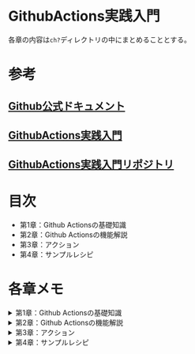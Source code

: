 # GithubActions実践入門

各章の内容は`ch?`ディレクトリの中にまとめることとする。

# 参考

## [Github公式ドキュメント](https://docs.github.com/ja/free-pro-team@latest/actions)
## [GithubActions実践入門](https://www.amazon.co.jp/GitHub-Actions-%E5%AE%9F%E8%B7%B5%E5%85%A5%E9%96%80-%E6%8A%80%E8%A1%93%E3%81%AE%E6%B3%89%E3%82%B7%E3%83%AA%E3%83%BC%E3%82%BA%EF%BC%88NextPublishing%EF%BC%89-%E5%AE%AE%E7%94%B0/dp/4844378716)
## [GithubActions実践入門リポジトリ](https://github.com/github-actions-up-and-running)


# 目次
- 第1章：Github Actionsの基礎知識
- 第2章：Github Actionsの機能解説
- 第3章：アクション
- 第4章：サンプルレシピ

# 各章メモ


<details>
<summary>第1章：Github Actionsの基礎知識</summary>


- Git:ソースコードのバージョンを管理するツール
- Github: Gitを利用した、開発者を支援するWebサービス
- Github Actions: Github組み込みのCI/CDツール

Githubにコードをpushすると、その変更に応じてビルド、テスト、デプロイと言った一連の流れを自動実行してくれる。
しかし、基本は様々なイベントにフックして、処理の自動実行をしてくれるという物なのでCI/CDに止まらない。


支払いや制限周りは公式ドキュメント参照　https://docs.github.com/ja/free-pro-team@latest/github/setting-up-and-managing-billing-and-payments-on-github/about-billing-for-github-actions


#### Hello world!
.github/workflows/hello.yml

- pushされるたびにhello worldが実行される
- commit名がワークフローの名前としてActionsページに表示される

</details>


<details>
<summary>第2章：Github Actionsの機能解説</summary>


### ワークフローとは？
ワークフローとは、ソフトウェア開発における何かしらの処理を自動実行する物。
- 構成要素:
    - ジョブ（タスク）：ある程度まとまった処理のこと（前処理、学習、テストなど）
    - ステップ：ジョブの中の処理のこと(API呼び出し、コマンド実行など)
    - アクション：公開・共有されている処理のこと
- ワークフロー例:
    - pushをトリガーにビルド、テスト（テスト結果をslack通知）、デプロイまで行う
    - ストレージに新たなデータの格納を検知、前処理、学習、学習結果の保存まで行う
    - 毎朝6時にあるブログサイトの新着でキーワードに引っかかったものをslack通知する
- 用語メモ
    - ビルド：実行可能ファイルや配布パッケージを作成する処理や操作のこと[[e-words](http://e-words.jp/w/%E3%83%93%E3%83%AB%E3%83%89.html#:~:text=%E3%83%93%E3%83%AB%E3%83%89%E3%81%A8%E3%81%AF%E3%80%81%E7%B5%84%E3%81%BF%E7%AB%8B%E3%81%A6%E3%82%8B%E3%80%81%E5%BB%BA%E3%81%A6%E3%82%8B,%E3%82%92%E6%8C%87%E3%81%99%E5%A0%B4%E5%90%88%E3%82%82%E3%81%82%E3%82%8B%E3%80%82)]
    - デプロイ：実行可能ファイルなどを運用環境に配置・展開して実用に供すること[[e-words](http://e-words.jp/w/%E3%83%87%E3%83%97%E3%83%AD%E3%82%A4.html)]

### ワークフローの保存場所は？
- リポジトリのルートにある`.github/workflows`直下にワークフローは保存される。
- ファイル形式は`yml`か`yaml`
- 名前は自由だが、役割の分かるように命名した方が良い。（workflows以下にディレクトリ分割が可能かは不明）

### ワークフローが実行される仮想環境は？

使用できる仮想環境は以下の二つ
- Github提供のVM(仮想マシン)環境
- ユーザー定義の環境

Githubが提供するVm環境はジョブの実行ごとに毎回用意される。そのため、ジョブ内であれば情報のやりとりは容易だが、ジョブ間で情報のやりとりを行う場合は後述するアーティファクトを使う必要がある。

以下に提供されるOSについて簡単に記載。
- Linux, Windows: Azure Standard_DS2_v2相当
    - Windows Server 2019
    - Ubuntu 20.04、Ubuntu 18.04、Ubuntu 16.04
- macOS: MacStudium(https://www.macstadium.com/)
    - macOS Catalina 10.15
管理者権限を必要とする操作も基本的に実行可能。詳細は公式doc(https://docs.github.com/en/free-pro-team@latest/actions/reference/specifications-for-github-hosted-runners)


また、Ubuntu 18.04で[既にインストールされているソフトウェア](https://github.com/actions/virtual-environments/blob/main/images/linux/Ubuntu1804-README.md)を見てみる。各項目一部抜粋である。

- 言語
    - Python: 
    - Node 12.18.4
    - Python 2.7.17
    - Python3 3.6.9
    - Ruby 2.5.1p57
    - Swift 5.3
    - Julia 1.5.1

- パッケージマネージャー
    - Homebrew 2.5.1
    - Gem 3.1.4
    - Miniconda 4.8.3
    - Npm 6.14.8
    - Yarn
    - Pip 9.0.1
    - Pip3 9.0.1

....と続く。

### ワークフロー設定ファイルの構文は？
大雑把に整理すると、以下のように書く。

```
name: ワークフロー名
on: トリガーイベント

jobs:
    ジョブ名(パイプケース):
        name: ジョブ名(先頭大文字 単語間空白)
        runs-on: VM環境
        steps:
            - name: ステップ名
              uses: アクション名
              .
              .
              .
              .
```

メモ
- `.github/workflows/???.yml`の変更プルリクエストを作成すると自動判定してくれる

- on
    - トリガーイベントは複数指定可能
- env
    - 環境変数の設定はワークフローのトップレベルで行える
    - 環境変数名をキー、バリューが値 ex) DEBUG: true
    - jobs直下で定義することでそのjobs配下でのみ使用可能な環境変数を設定可能
    - stepsについても同様
    - 非推奨：`GITHUB_`で始まる環境変数名の使用（予約語の可能性が高い）
    - 推奨： ディレクトリなどのパスを環境変数にする場合、末尾に`_PATH`をつける
- jobs
    - job_id
        - jobs直下のジョブ名はjob_idであり、重複不可。先頭に使えるのはアルファベットor_であり、使える文字列はアルファベット・数字・-・_の四種類
        - job_id以下で定義されるstepsが実際に実行される。stepsは異なるプロセスで実行されるため、変更が後のstepsには反映されない
    - steps
        - uses
            - 予め用意されているアクションの実行を定義する
            - アクションの定義ではパブリックリポジトリを指定する（コミット、タグ、ブランチで指定可能）
            - おすすめはコミットSHAでの指定。後方互換性を壊さずに済むが、可読性の面で補強が必要（コメントするとか）
        - with
            - アクションのパラメータを定義する
        - entrypoint
            - Dockerコンテナアクションを実行できる
        - args
            - Dockerに渡す引数を定義する
        - run
            - コマンドラインの実行を定義する
            - パイプ|をつけることで複数行定義可能
    - shell
        - shellを指定可能
        - bash、pwsh、pythonは全てのOSで実行可能
        - shはLinux・macOSで、cmd・powershellはwindows環境で使用可能
    - timeout-minutes
        - job_id直下またはsteps直下で定義可能
        - タイムアウトのデフォルトは360minutes
    - counter-on-error
        - そのジョブ、ステップが失敗してもワークフローを継続するかを定める
        - job_id直下またはsteps直下で定義可能
        - デフォルトでfalse（trueにすると失敗してもワークフロー継続）


#### 秘密情報の取り扱い
- 外部サービスにアクセスするための認証情報などをワークフロー内部で使いたい場合、Settings -> Secretsに秘密情報を登録する。
- 最大100個登録可能で、秘密情報の名前にはアルファベットと_しか使えない。
- ログに表示される場合、自動でマスクされる仕組みにはなっているが極力自前でログに出力されないようコードを書いた方が良い
- JSONのような構造化データを秘密情報に登録した場合、上記のマスク機能が正常に働かない恐れがある
- 秘密情報は最大64KBまでしか保存できない
- ワークフロー内で秘密情報にアクセスする際は`secrets.(env_name)`


`GITHUB_TOKEN`：Github Appのアクセストークンと同様にリポジトリの権限が与えられているので、REST_APIの認証情報として使う。

権限の詳細についてはこちら(https://docs.github.com/en/free-pro-team@latest/rest/reference/permissions-required-for-github-apps)

#### イベントフィルタ

`.github/workflows/???.yml`の冒頭にある`on`にはイベントトリガーを指定するが、これに条件付けすることでフィルタリングが可能である。
条件づけの方法はいくつかある。

- ブランチ・タグ
    - push・pull_requestイベントでは特定のブランチ・タグで条件づけ可能
    - ブランチ・タグのどちらかしか指定しない場合、指定されていないイベントは全て除外される
    - 正規表現でブランチ・タグの指定ができる(例：release/で始まるブランチを指定)


- ファイルパス
    - パスが指定されている場合、ファイルに変更がない場合にはワークフローは実行されない


- 特定のアクティビティ（issue_comment -> created, edited, deleted）
    - 上記三種類の内一つを指定するなどができる

#### ジョブ間の依存関係
通常、jobsで定義したジョブは並列実行される。しかし、ジョブ1とあとにジョブ2を実行したいという場合がある。この場合、job_id下で`needs`を指定すれば、依存元を定義できる.

#### ジョブ間のアウトプットの受け渡し
`needs`でジョブ間の依存関係を定義すると、アウトプットの受け渡しもしたくなる。
この場合はjob_id下で`outputs`を定義する。`outputs`はsteps終了時に評価される。


#### マトリクスビルド
ワークフローの実行を特定のパラメータの組み合わせで繰り返し実行したい場合がある。例えば、OSとプログラミング言語のバージョンの組み合わせとか。その場合、jobs下で`strategy`を定義する。

例:osとnodeバージョンの組み合わせ
```
unit-test:
    name: Unit Test
    strategy:
        matrix:
          os: [ubuntu-latest, windows-latest, macos-latest]
          node: [10,12]
    runs-on: ${{ matrix.os }}
```

また、`strategy.matrix.include`を用いると、特定の組み合わせの時のみ新しい変数の追加・存在しない新しい組み合わせの追加が可能。
逆に`strategy.matrix.exclude`は特定の組み合わせを実行しないようにできる。

#### スケジュール実行

依存ライブラリの脆弱性チェックなどを定期的に行いたい場合、スケジュール実行が可能。
しかし、スケジュール実行はデフォルトブランチの最新コミットでのみ設定されることに注意。
スケジュール設定はcronで行う。

#### コンテキスト
ワークフローに与えられる実行時の情報をコンテキストという。jobuやstepsなどをさす。
詳しくは[こちら](https://docs.github.com/ja/free-pro-team@latest/actions/reference/context-and-expression-syntax-for-github-actions)

#### ジョブのコンテナ内実行
ワークフロー内のジョブはVM環境上で実行してきたが、ジョブをコンテナ内で実行することが可能。

詳しくは[こちら](https://docs.github.com/ja/free-pro-team@latest/actions/creating-actions/creating-a-docker-container-action)
```
jobs:
    unit0test:
        runs-on: ubuntu-latest
        container:
            image: node:12.14.1-streatch
            env:
                NODE_ENV: development
            ports:
                - 8080
            options: --cpus 1
        steps:
            .....
```


例えば、ワークフローの実行中に何かしらのサービスを立ち上げたい場合に使用する。例としてDBを立ち上げておいて、それを参照するなどである。コレをサービスコンテナと良いjobs直下で`services`を定義する。


### キャッシュ
CI/CDではリポジトリの依存するパッケージのダウンロードが理由でビルド時間が長くなることがある。コレは実行ごとにクリーンな環境を構築するため、ダウンロードファイルが持ち越されないことが理由である。

そこでCI/CDが用意するキャッシュ機能を用いて、ダウンロードパッケージの使い回すことでクリーンな環境を用意しつつダウンロードの重複を回避することが一般的である。コレはGithubActionsでも使用可能である。

### アーティファクト
CI/CDではビルド中に生成したファイルをビルド後に利用したい場合がある。例えば、アーカイブなどの成果物やログやテスト結果などである。アーティファクトという機能はコレら成果物を保存しておくための機能である。

アーティファクトを保存する際には`actions/upload-artifact`を使う。これは公式で提供されているアクションである。

```
- name: Upload test coverage
  uses: actions/upload-artifact@v2
  with:
    name: test-coverage-${{ matrix.os }}-${{ matrix.node }}
    path: coverage
```

`download-artifact`もある。一つ前のjobでuploadされたアーティファクトを以降のjobでdownloadすることがこれで可能になる。しかし、ワークフローをまたいでは実行できない。
また、保存期間は90日である。

### ログによるコマンド実行
ワークフロー実行中echoなどでログに特定のフォーマットの文字列を出力することで以下のことが可能。

- 環境変数の設定
- アウトプットの設定
- PATHの追加
- debug, warning, errorメッセージの追加
- ログのマスク
- コマンド実行の停止・再開

コマンド実行の雛形
```
$ echo "::<COMMAND> <PARAM1>=<VALUE1>, <PARAM2>=<VALUE2>::<COMMAND VALUE>"
```

例えば、環境変数の設定の場合
```
$ echo "::set-env name=TZ::Asia/Tokyo"
# echo "::<set-env> <name>=<TZ>::<Asia/Tokyo>"
```
これによりTZというパラメータにAsia/Tokyoが設定される。

以下に実行できるコマンドについて大雑把に整理する。

- 環境変数の設定:set-env
    - 設定したstepの次のstepからアクセス可能
- アウトプットの設定：set-output
- PATHの追加：add-path
    - 設定したstepの次のstepからアクセス可能
- デバッグメッセージの出力
    - debug  `$ echo "::debug::Debug Message"`
    - warning  `$ echo "::warning::Warning Message"`
    - error  `$ echo "::error::Error Message"`
    - 静的解析ツールでファイルに対しての警告メッセージをpull requestに仕込める
- ログのマスク：add-mask
    - `$echo "::add-mask::password"`
    - passwordで設定した値がログ上でマスクされる
- コマンド実行の停止・再開:stop-commands
    - `$echo "::stop-commands::stop"`
    - これまで紹介したコマンドを文字列として出力する
    - このコマンド実行後のログからコマンド処理がされなくなる

### ワークフローのデバック
秘密情報でACTIONS_STEP_DEBUG=trueを設定するとデバッグ情報が出力される 


### 権限
read権限があれば以下のことが可能
- Actionsタブの閲覧
- forkしてプルリクエストイベントでワークフローの実行

以下のことはできない
- 秘密情報のアクセス、閲覧

### 通知
settings-> Nortificationsから設定可能。


### ランナーのセルフホスティング

通常のワークフローではGithubの提供するVM環境で実行される。しかし、セルフホストランナーを使うことで、カスタムしたVM環境でワークフローを実行できる。
つまりは次のようなケースで使うことがある。

- CPUやメモリを激しく消費するジョブを実行したい
- プライベートネットワーク内でジョブを実行したい
- Githubが提供していないOS上でジョブを実行したい

詳しくは[こちら](https://docs.github.com/ja/free-pro-team@latest/actions/hosting-your-own-runners/about-self-hosted-runners)

Githubの提供する環境とセルフホストランナーの違いはいくつかある

- Github提供
    - 環境の自動更新
    - 運用コストがかからない
    - ジョブ実行ごとにクリーンになる
    - プライベートリポジトリだと料金がかかる
- セルフホストランナー
    - 既存のマシンやクラウドサービスのリソースを使える
    - 環境をカスタマイズ（ハードウェア、OS、セキュリティ、ソフトウェア）
    - ジョブ実行間で環境持ち越し
    - プライベートリポジトリでも無料
    - 運用コストがかかる


### REST API
REST APIを使うと以下のことが可能。

- アーティファクトの取得、削除
- 秘密情報の設定、削除
- セルフホストランナーのステータス取得
- etc

詳しくは[こちら](https://docs.github.com/en/free-pro-team@latest/rest/reference/actions)


</details>


<details>
<summary>第3章：アクション</summary>

### アクションとは？
GithubActionsの用語で、アクションという単位で実行可能なタスクを作成できる。
アクションには現状二種類存在する。

- javascript：Linux, Windows, macOSで利用可能
- Docker: Linuxで利用可能

公開するアクションの管理には専用のリポジトリを作成することが推奨されている。
非公開のアクションの管理にはそのアクションを利用するリポジトリの`.github/actions`に保存することが推奨されている。

またアクションの制御として使用できるアクションの制限が行える。利用するアクションをorganization内に限定する場合、公式のcheckout等も使えなくなるため、その場合にはforkしておく必要がある。

### README.mdについて
公開するアクションを保存するリポジトリのREADME.mdには次の情報を含めることが推奨されている。

- アクションが何をするかの詳細な説明
- inputsとoutputsについての説明
- アクションが使用する秘密情報・環境変数の説明
- アクションのワークフロー内での使用例

### 公式テンプレート

Githubが提供するアクション作成のテンプレートがある。

- actions/javascriptaction https://github.com/actions/javascript-action
- actions/typescript-action https://github.com/actions/typescript-action
- actions/container-action https://github.com/actions/container-action

</details>

<details>
<summary>第4章：サンプルレシピ</summary>
 
 サンプルレシピの実装例については[こちら](https://github.com/github-actions-up-and-running)
 
- ジョブ失敗時にSlack通知
- ワークフロー実行環境にSSHしてデバッグ
- DockerイメージをGithubパッケージで公開
- reviewdogでLintの結果をプルリクエストに表示
- Terraform Github ActionsでAWSにデプロイ

</details>
